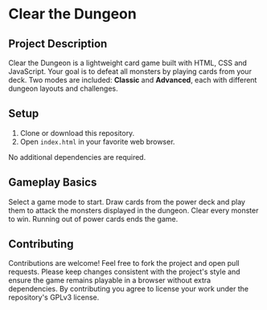 # Clear the Dungeon

## Project Description

Clear the Dungeon is a lightweight card game built with HTML, CSS and JavaScript. Your goal is to defeat all monsters by playing cards from your deck. Two modes are included: **Classic** and **Advanced**, each with different dungeon layouts and challenges.

## Setup

1. Clone or download this repository.
2. Open `index.html` in your favorite web browser.

No additional dependencies are required.

## Gameplay Basics

Select a game mode to start. Draw cards from the power deck and play them to attack the monsters displayed in the dungeon. Clear every monster to win. Running out of power cards ends the game.

## Contributing

Contributions are welcome! Feel free to fork the project and open pull requests. Please keep changes consistent with the project's style and ensure the game remains playable in a browser without extra dependencies. By contributing you agree to license your work under the repository's GPLv3 license.

